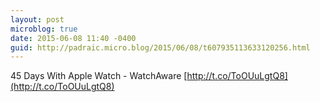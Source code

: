 ```yaml
---
layout: post
microblog: true
date: 2015-06-08 11:40 -0400
guid: http://padraic.micro.blog/2015/06/08/t607935113633120256.html
---
```

45 Days With Apple Watch - WatchAware [http://t.co/ToOUuLgtQ8](http://t.co/ToOUuLgtQ8)
